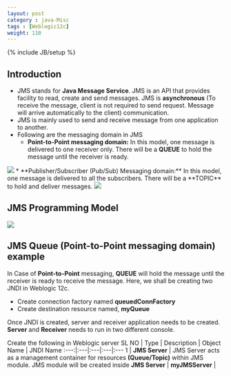```yaml
---
layout: post
category : java-Misc
tags : [Weblogic12c]
weight: 110
---
```


{% include JB/setup %}

## Introduction


 * JMS stands for **Java Message Service**. JMS is an API that provides facility to read, create and send messages. JMS is **asynchronous** (To receive the message, client is not required to send request. Message will arrive automatically to the client) communication. 
 * JMS is mainly used to send and receive message from one application to another.
 * Following are the messaging domain in JMS
   * **Point-to-Point messaging domain:** In this model, one message is delivered to one receiver only. There will be a **QUEUE** to hold the message until the receiver is ready.
 <img src="https://cloud.githubusercontent.com/assets/11231867/8129517/97f8b2ca-1127-11e5-8cc8-490508a724d3.png"/>
   * **Publisher/Subscriber (Pub/Sub) Messaging domain:** In this model, one message is delivered to all the subscribers. There will be a **TOPIC** to hold and deliver messages.
 <img src="https://cloud.githubusercontent.com/assets/11231867/8129519/9a5422ac-1127-11e5-9ba7-c1106f4320e9.png"/>

## JMS Programming Model
<img src="https://cloud.githubusercontent.com/assets/11231867/8129596/6427c390-1128-11e5-9da5-f3f962f5f270.png"/>

## JMS Queue (Point-to-Point messaging domain) example

In Case of **Point-to-Point** messaging, **QUEUE** will hold the message until the receiver is ready to receive the message. Here, we shall be creating two JNDI in Weblogic 12c.


 * Create connection factory named **queuedConnFactory**
 * Create destination resource named, **myQueue**

Once JNDI is created, server and receiver application needs to be created. **Server** and **Receiver** needs to run in two different console.

Create the following in Weblogic server
SL NO | Type | Description | Object Name | JNDI Name
:---:|:---|:---|:---|:---
1 | **JMS Server** | JMS Server acts as a management container for resources **(Queue/Topic)** within JMS module. JMS module will be created inside **JMS Server** | **myJMSServer** | 
